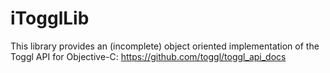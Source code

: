 iTogglLib
=========

This library provides an (incomplete) object oriented implementation of the Toggl API for Objective-C: https://github.com/toggl/toggl_api_docs
